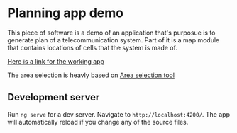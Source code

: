 # Planning app demo

This piece of software is a demo of an application that's purposue is to generate plan of a telecommunication system. Part of it is a map module that contains locations of cells that the system is made of.

[Here is a link for the working app](https://planning-app-demo.firebaseapp.com/) 

The area selection is heavly based on [Area selection tool](https://github.com/dysphar/AreaSelectionTool)

## Development server

Run `ng serve` for a dev server. Navigate to `http://localhost:4200/`. The app will automatically reload if you change any of the source files.
